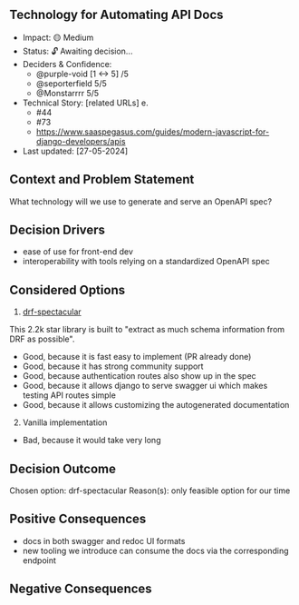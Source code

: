 ## Technology for Automating API Docs

  - Impact: 🟡 Medium
  - Status: 🔓 Awaiting decision...
  - Deciders & Confidence:
    - @purple-void [1 <-> 5] /5
    - @seporterfield 5/5 
    - @Monstarrrr 5/5 
- Technical Story: [related URLs] e.
    - #44
    - #73 
    - https://www.saaspegasus.com/guides/modern-javascript-for-django-developers/apis
- Last updated: [27-05-2024]

## Context and Problem Statement

What technology will we use to generate and serve an OpenAPI spec?

## Decision Drivers
- ease of use for front-end dev
- interoperability with tools relying on a standardized OpenAPI spec

## Considered Options

1.  [drf-spectacular](https://github.com/tfranzel/drf-spectacular)

This 2.2k star library is built to "extract as much schema information from DRF as possible".

- Good, because it is fast easy to implement (PR already done)
- Good, because it has strong community support
- Good, because authentication routes also show up in the spec
- Good, because it allows django to serve swagger ui which makes testing API routes simple
- Good, because it allows customizing the autogenerated documentation

2. Vanilla implementation

- Bad, because it would take very long

## Decision Outcome

Chosen option: drf-spectacular
Reason(s): only feasible option for our time

## Positive Consequences
- docs in both swagger and redoc UI formats
- new tooling we introduce can consume the docs via the corresponding endpoint

## Negative Consequences
